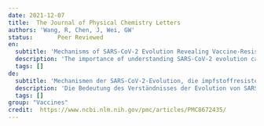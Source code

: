 ```yaml
---
date: 2021-12-07
title:  The Journal of Physical Chemistry Letters
authors: 'Wang, R, Chen, J, Wei, GW'
status:       Peer Reviewed
en:
  subtitle: 'Mechanisms of SARS-CoV-2 Evolution Revealing Vaccine-Resistant Mutations in Europe and America'
  description: 'The importance of understanding SARS-CoV-2 evolution cannot be overlooked. Recent studies confirm that natural selection is the dominating mechanism of SARS-CoV-2 evolution, which favors mutations that strengthen viral infectivity. Here, we demonstrate that vaccine-breakthrough or antibody-resistant mutations provide a new mechanism of viral evolution. Specifically, vaccine-resistant mutation Y449S in the spike (S) protein receptor-binding domain, which occurred in co-mutations Y449S and N501Y, has reduced infectivity compared to that of the original SARS-CoV-2 but can disrupt existing antibodies that neutralize the virus. By tracking the evolutionary trajectories of vaccine-resistant mutations in more than 2.2 million SARS-CoV-2 genomes, we reveal that the occurrence and frequency of vaccine-resistant mutations correlate strongly with the vaccination rates in Europe and America. We anticipate that as a complementary transmission pathway, vaccine-breakthrough or antibody-resistant mutations, like those in Omicron, will become a dominating mechanism of SARS-CoV-2 evolution when most of the world’s population is either vaccinated or infected. Our study sheds light on SARS-CoV-2 evolution and transmission and enables the design of the next-generation mutation-proof vaccines and antibody drugs'
  tags: []
de: 
  subtitle: 'Mechanismen der SARS-CoV-2-Evolution, die impfstoffresistente Mutationen in Europa und Amerika aufzeigen'
  description: 'Die Bedeutung des Verständnisses der Evolution von SARS-CoV-2 kann nicht übersehen werden. Jüngste Studien bestätigen, dass die natürliche Selektion der dominierende Mechanismus der SARS-CoV-2-Evolution ist, der Mutationen begünstigt, die die virale Infektiosität verstärken. Hier zeigen wir, dass Mutationen, die einen Impfstoff-Durchbruch bewirken oder gegen Antikörper resistent sind, einen neuen Mechanismus der viralen Evolution darstellen. Insbesondere die impfstoffresistente Mutation Y449S in der Rezeptor-bindenden Domäne des Spike-Proteins (S), die in den Ko-Mutationen Y449S und N501Y auftrat, hat eine geringere Infektiosität als das ursprüngliche SARS-CoV-2, kann aber vorhandene Antikörper, die das Virus neutralisieren, unterbrechen. Durch die Verfolgung der evolutionären Entwicklung von impfstoffresistenten Mutationen in mehr als 2,2 Millionen SARS-CoV-2-Genomen zeigen wir, dass das Auftreten und die Häufigkeit von impfstoffresistenten Mutationen stark mit den Impfraten in Europa und Amerika korrelieren. Wir gehen davon aus, dass Impfstoff-Durchbruch- oder Antikörper-resistente Mutationen, wie die in Omicron, als zusätzlicher Übertragungsweg zu einem dominierenden Mechanismus der SARS-CoV-2-Evolution werden, wenn der Großteil der Weltbevölkerung entweder geimpft oder infiziert ist. Unsere Studie wirft ein Licht auf die Evolution und Übertragung von SARS-CoV-2 und ermöglicht die Entwicklung von mutationssicheren Impfstoffen und Antikörper-Medikamenten der nächsten Generation.'
  tags: []
group: "Vaccines"
credit:  https://www.ncbi.nlm.nih.gov/pmc/articles/PMC8672435/
---
```


